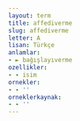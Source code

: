 ```yaml
---
layout: term
title: affediverme
slug: affediverme
letter: A
lisan: Türkçe
anlamlar:
- ► bağışlayıverme
ozellikler:
- - isim
ornekler:
- - ''
orneklerkaynak:
- - ''
---
```

